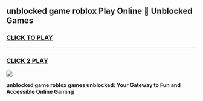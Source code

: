 
## unblocked game roblox Play Online 👋 Unblocked Games
<h3>
<a href="https://premium.freeplayer.one?title=unblocked_game_roblox&ref=19F">CLICK TO PLAY</a></h3>
<hr>

<h3>
<a href="https://premium.freeplayer.one?title=unblocked_game_roblox&ref=19F">CLICK 2 PLAY</a>
  
</h3>

<a href="https://premium.freeplayer.one?title=unblocked_game_roblox&ref=19F"><img src="https://clearcache.store/games.png"></a>


**unblocked game roblox games unblocked: Your Gateway to Fun and Accessible Online Gaming**
